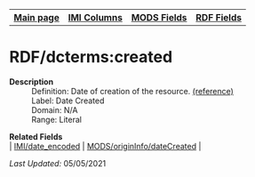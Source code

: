 <!DOCTYPE html>
<html>

<body>
<table style="width:100%">
  <tr>
    <th><a href="index.md">Main page</a></th>
	<th><a href="IMI.md">IMI Columns</a></th>
    <th><a href="MODS.md">MODS Fields</a></th>
    <th><a href="RDF.md">RDF Fields</a></th>
  </tr>
</table>



<h1>RDF/dcterms:created</h1>
<dl>
  <dt><b>Description</b></dt>
  <dd>Definition: Date of creation of the resource. <a href="https://www.dublincore.org/specifications/dublin-core/dcmi-terms/#http://purl.org/dc/terms/created">(reference)</a></dd>
  <dd>Label:  Date Created</dd>
  <dd>Domain:  N/A</dd>
  <dd>Range:  Literal</dd>
</dl>
<dl>
	<dt><b>Related Fields</b></dt>
		| <a href="date.encoded.md">IMI/date_encoded</a> | <a href="mods.originInfo.dateCreated.md">MODS/originInfo/dateCreated</a> |
</dl>
<p><i>Last Updated: </i>05/05/2021</p>
</body>
</html>